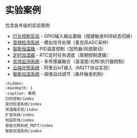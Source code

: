 # 实验案例
包含各年级的实验案例


- [灯光控制实验](灯的控制/index.md) - GPIO输入输出基础（按键触发RGB状态切换）
- [音频检测系统](扩音系统/index.md) - 模拟信号处理（麦克风ADC采样）
- [智能恒温箱](恒温箱实验/index.md) - PID温度控制（加热器/风扇联动）
- [定时加湿器](定时加湿系统/index.md) - RTC定时任务调度（周期控制逻辑）
- [农场监测系统](校园农场/index.md) - 多传感器融合（温湿度/光照/执行器控制）
- [云端光照系统](智能光照系统_MQTT/index.md) - 阿里云IoT接入（MQTT协议实现）
- [智能加湿系统](智能加湿系统/index.md) - 阈值自动调节（条件触发机制）


```{toctree}
:hidden:
:maxdepth: 1
:caption: 案例
灯的控制/index
定时加湿系统/index
恒温箱实验/index
扩音系统/index
校园农场/index
智能光照系统_MQTT/index
智能加湿系统/index
```
